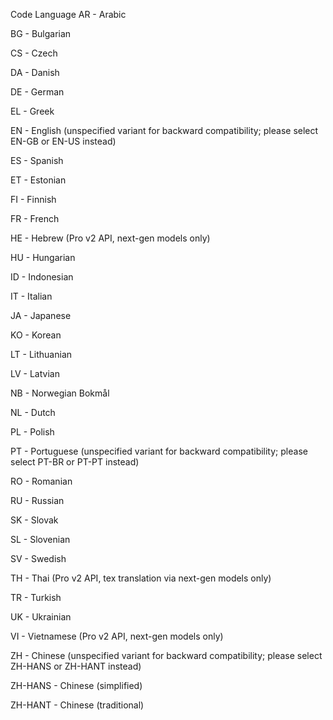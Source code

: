 Code Language
AR - Arabic

BG - Bulgarian

CS - Czech

DA - Danish

DE - German

EL - Greek

EN - English (unspecified variant for backward compatibility; please select EN-GB or EN-US instead)

ES - Spanish

ET - Estonian

FI - Finnish

FR - French

HE - Hebrew (Pro v2 API, next-gen models only)

HU - Hungarian

ID - Indonesian

IT - Italian

JA - Japanese

KO - Korean

LT - Lithuanian

LV - Latvian

NB - Norwegian Bokmål

NL - Dutch

PL - Polish

PT - Portuguese (unspecified variant for backward compatibility; please select PT-BR or PT-PT instead)

RO - Romanian

RU - Russian

SK - Slovak

SL - Slovenian

SV - Swedish

TH - Thai (Pro v2 API, tex translation via next-gen models only)

TR - Turkish

UK - Ukrainian

VI - Vietnamese (Pro v2 API, next-gen models only)

ZH - Chinese (unspecified variant for backward compatibility; please select ZH-HANS or ZH-HANT instead)

ZH-HANS - Chinese (simplified)

ZH-HANT - Chinese (traditional)